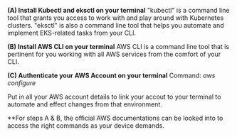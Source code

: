 **(A) Install Kubectl and eksctl on your terminal**
"kubectl" is a command line tool that grants you access to work with and play around with Kubernetes clusters.
"eksctl" is also a command line tool that helps you automate and implement EKS-related tasks from your CLI.

**(B) Install AWS CLI on your terminal**
AWS CLI is a command line tool that is pertinent for you working with all AWS services from the comfort of your CLI.

**(C) Authenticate your AWS Account on your terminal**
Command: _aws configure_

Put in all your AWS account details to link your accout to your terminal to automate and effect changes from that environment.

**For steps A & B, the official AWS documentations can be looked into to access the right commands as your device demands.

